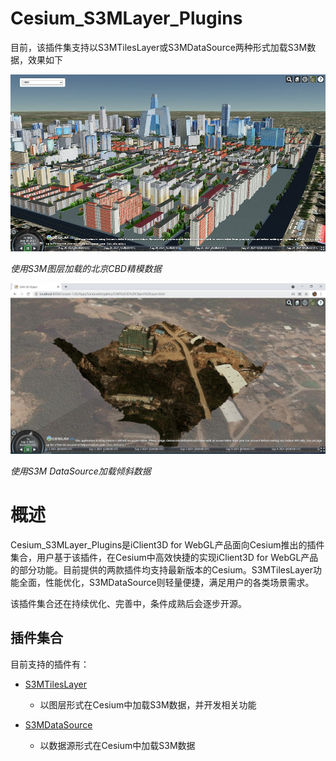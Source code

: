 # Cesium_S3MLayer_Plugins

目前，该插件集支持以S3MTilesLayer或S3MDataSource两种形式加载S3M数据，效果如下

![](./figures/cbd.jpg)

_使用S3M图层加载的北京CBD精模数据_

![](./figures/S3M_DataSource.jpg)

_使用S3M DataSource加载倾斜数据_

# 概述
Cesium_S3MLayer_Plugins是iClient3D for WebGL产品面向Cesium推出的插件集合，用户基于该插件，在Cesium中高效快捷的实现iClient3D for WebGL产品的部分功能。目前提供的两款插件均支持最新版本的Cesium。S3MTilesLayer功能全面，性能优化，S3MDataSource则轻量便捷，满足用户的各类场景需求。


该插件集合还在持续优化、完善中，条件成熟后会逐步开源。

## 插件集合
目前支持的插件有：

* [S3MTilesLayer](./S3MTilesLayer/)

    * 以图层形式在Cesium中加载S3M数据，并开发相关功能

* [S3MDataSource](./S3MDataSource/)
    * 以数据源形式在Cesium中加载S3M数据
